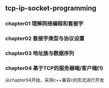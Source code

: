 ## tcp-ip-socket-programming### chapter01 理解网络编程和套接字### chapter02 套接字类型与协议设置### chapter03 地址族与数据序列### chapter04 基于TCP的服务器端/客户端(1)从chapter04开始，采用c++兼容c的形式进行开发